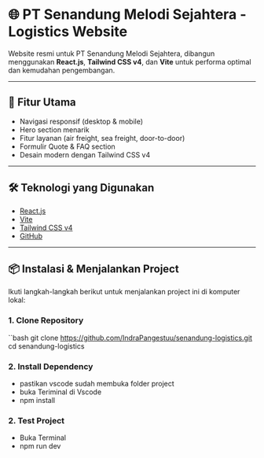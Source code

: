 # 🌐 PT Senandung Melodi Sejahtera - Logistics Website

Website resmi untuk PT Senandung Melodi Sejahtera, dibangun menggunakan **React.js**, **Tailwind CSS v4**, dan **Vite** untuk performa optimal dan kemudahan pengembangan.

---

## 🚀 Fitur Utama

- Navigasi responsif (desktop & mobile)
- Hero section menarik
- Fitur layanan (air freight, sea freight, door-to-door)
- Formulir Quote & FAQ section
- Desain modern dengan Tailwind CSS v4

---

## 🛠️ Teknologi yang Digunakan

- [React.js](https://reactjs.org/)
- [Vite](https://vitejs.dev/)
- [Tailwind CSS v4](https://tailwindcss.com/)
- [GitHub](https://github.com/)

---

## 📦 Instalasi & Menjalankan Project

Ikuti langkah-langkah berikut untuk menjalankan project ini di komputer lokal:

### 1. Clone Repository

``bash
git clone https://github.com/IndraPangestuu/senandung-logistics.git
cd senandung-logistics

### 2. Install Dependency

- pastikan vscode sudah membuka folder project
- buka Teriminal di Vscode 
- npm install

### 2. Test Project

- Buka Terminal
- npm run dev
